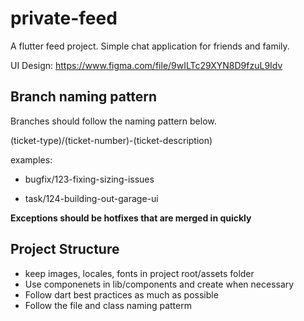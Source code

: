 # private-feed
A flutter feed project. Simple chat application for friends and family.

UI Design:
https://www.figma.com/file/9wILTc29XYN8D9fzuL9Idv

 
## Branch naming pattern

Branches should follow the naming pattern below.

(ticket-type)/(ticket-number)-(ticket-description)

examples:

 - bugfix/123-fixing-sizing-issues

 - task/124-building-out-garage-ui

**Exceptions should be hotfixes that are merged in quickly**


## Project Structure

- keep images, locales, fonts in project root/assets folder
- Use componenets in lib/components and create when necessary
- Follow dart best practices as much as possible
- Follow the file and class naming patterm
